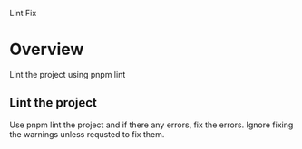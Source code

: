 Lint Fix

# Overview 
Lint the project using pnpm lint

## Lint the project 

Use pnpm lint the project and if there any errors, fix the errors. Ignore fixing the warnings unless requsted to fix them.